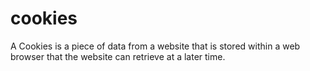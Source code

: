 # cookies
A Cookies is a piece of data from a website that is stored within a web browser that the website can retrieve at a later time.
